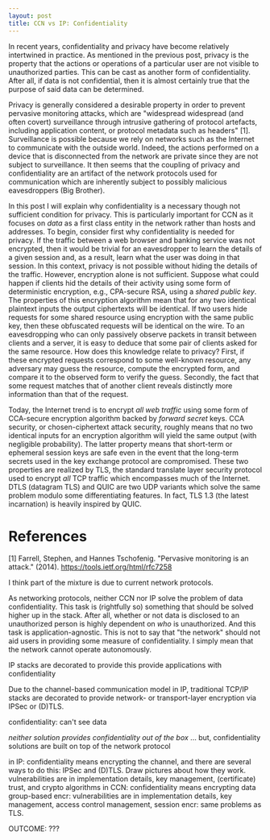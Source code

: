 ```yaml
---
layout: post
title: CCN vs IP: Confidentiality
---
```


In recent years, confidentiality and privacy have become relatively intertwined in practice. 
As mentioned in the previous post, privacy is the property that the actions or operations
of a particular user are not visible to unauthorized parties. This can be cast as another
form of confidentiality. After all, if data is not confidential, then it is almost certainly
true that the purpose of said data can be determined. 

Privacy is generally considered a desirable property in order to prevent pervasive
monitoring attacks, which are "widespread widespread (and often covert)
surveillance through intrusive gathering of protocol artefacts,
including application content, or protocol metadata such as headers" [1]. 
Surveillance is possible because we rely on networks such as the Internet
to communicate with the outside world. Indeed, the actions performed on a device 
that is disconnected from the network are private since they are not subject
to surveillance. It then seems that the coupling of privacy and confidentiality
are an artifact of the network protocols used for communication which are 
inherently subject to possibly malicious eavesdroppers (Big Brother). 

In this post I will explain why confidentiality is a necessary though not
sufficient condition for privacy. This is particularly important for CCN as
it focuses on *data* as a first class entity in the network rather than
hosts and addresses. To begin, consider first why confidentiality is
needed for privacy. If the traffic between a web browser and banking service
was not encrypted, then it would be trivial for an eavesdropper to 
learn the details of a given session and, as a result, learn what the user
was doing in that session. In this context, privacy is not possible without
hiding the details of the traffic. However, encryption alone is not
sufficient. Suppose what could happen if clients hid the details of their
activity using some form of deterministic encryption, e.g., CPA-secure RSA,
using a *shared public key*. The properties of this encryption algorithm 
mean that for any two identical plaintext inputs the output ciphertexts
will be identical. If two users hide requests for some shared resource 
using encryption with the same public key, then these obfuscated requests
will be identical on the wire. To an eavesdropping who can only passively
observe packets in transit between clients and a server, it is easy to 
deduce that some pair of clients asked for the same resource. How
does this knowledge relate to privacy? First, if these encrypted requests
correspond to some well-known resource, any adversary may guess the resource,
compute the encrypted form, and compare it to the observed form to verify 
the guess. Secondly, the fact that some request matches that of another
client reveals distinctly more information than that of the request.

Today, the Internet trend is to encrypt *all web traffic* using some form
of CCA-secure encryption algorithm backed by *forward secret* keys. CCA security,
or chosen-ciphertext attack security, roughly means that no two identical inputs
for an encryption algorithm will yield the same output (with negligible probability).
The latter property means that short-term or ephemeral session keys are safe
even in the event that the long-term secrets used in the key exchange protocol
are compromised. These two properties are realized by TLS, the standard
translate layer security protocol used to encrypt *all* TCP traffic which
encompasses much of the Internet. DTLS (datagram TLS) and QUIC are two UDP
variants which solve the same problem modulo some differentiating features. 
In fact, TLS 1.3 (the latest incarnation) is heavily inspired by QUIC. 





<!--
1) confidentiality is necessary for privacy: if data was unencrypted, privacy is impossible (proof by contradiction -- an unencrypted bank transaction)
2) not sufficient for privacy: if data is encrypted once for many people then a valid user (and eavesdropper) can learn what another user is consuming without decryption
3) (D)TLS with HTTP/2 solve this problem by using forward-secure encryption for all communication. There is no grey area. It's all or nothing. Maybe that's needed, maybe it's not. 
-->


# References

[1] Farrell, Stephen, and Hannes Tschofenig. "Pervasive monitoring is an attack." (2014). https://tools.ietf.org/html/rfc7258




I think part of the mixture is due to current network protocols. 

As networking protocols, neither CCN nor IP solve the problem of data confidentiality. 
This task is (rightfully so) something that should be solved higher up in the stack. 
After all, whether or not data is disclosed to an unauthorized person is highly dependent
on *who* is unauthorized. And this task is application-agnostic. This is not to say
that "the network" should not aid users in providing some measure of confidentiality. 
I simply mean that the network cannot operate autonomously. 

IP stacks are decorated to provide this provide applications with confidentiality

Due to the channel-based communication model in IP, traditional TCP/IP stacks are
decorated to provide network- or transport-layer encryption via IPSec or (D)TLS. 




confidentiality: can't see data

*neither solution provides confidentiality out of the box*
... but, confidentiality solutions are built on top of the network protocol

in IP: confidentiality means encrypting the channel, and there are several ways
to do this: IPSec and (D)TLS. Draw pictures about how they work.
    vulnerabilities are in implementation details, key management, (certificate) trust, and crypto algorithms
in CCN: confidentiality means encrypting data
    group-based encr: vulnerabilities are in implementation details, key management, access control management,
    session encr: same problems as TLS.

OUTCOME: ???
